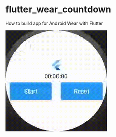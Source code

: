 # flutter_wear_countdown

How to build app for Android Wear with Flutter

![Demo](https://github.com/CoderJava/Flutter-Wear-Countdown/blob/master/demo.gif)

